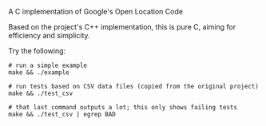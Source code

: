 A C implementation of Google's Open Location Code

Based on the project's C++ implementation, this is pure C, aiming for
efficiency and simplicity.

Try the following:

    # run a simple example
    make && ./example

    # run tests based on CSV data files (copied from the original project)
    make && ./test_csv

    # that last command outputs a lot; this only shows failing tests
    make && ./test_csv | egrep BAD
